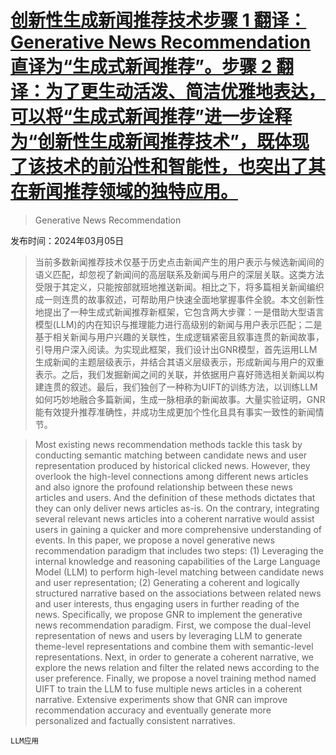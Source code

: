 # [创新性生成新闻推荐技术步骤 1 翻译：Generative News Recommendation 直译为“生成式新闻推荐”。步骤 2 翻译：为了更生动活泼、简洁优雅地表达，可以将“生成式新闻推荐”进一步诠释为“创新性生成新闻推荐技术”，既体现了该技术的前沿性和智能性，也突出了其在新闻推荐领域的独特应用。](https://arxiv.org/abs/2403.03424)

> Generative News Recommendation

发布时间：2024年03月05日

> 当前多数新闻推荐技术仅基于历史点击新闻产生的用户表示与候选新闻间的语义匹配，却忽视了新闻间的高层联系及新闻与用户的深层关联。这类方法受限于其定义，只能按部就班地推送新闻。相比之下，将多篇相关新闻编织成一则连贯的故事叙述，可帮助用户快速全面地掌握事件全貌。本文创新性地提出了一种生成式新闻推荐新框架，它包含两大步骤：一是借助大型语言模型(LLM)的内在知识与推理能力进行高级别的新闻与用户表示匹配；二是基于相关新闻与用户兴趣的关联性，生成逻辑紧密且叙事连贯的新闻故事，引导用户深入阅读。为实现此框架，我们设计出GNR模型，首先运用LLM生成新闻的主题层级表示，并结合其语义层级表示，形成新闻与用户的双重表示。之后，我们发掘新闻之间的关联，并依据用户喜好筛选相关新闻以构建连贯的叙述。最后，我们独创了一种称为UIFT的训练方法，以训练LLM如何巧妙地融合多篇新闻，生成一脉相承的新闻故事。大量实验证明，GNR能有效提升推荐准确性，并成功生成更加个性化且具有事实一致性的新闻情节。

> Most existing news recommendation methods tackle this task by conducting semantic matching between candidate news and user representation produced by historical clicked news. However, they overlook the high-level connections among different news articles and also ignore the profound relationship between these news articles and users. And the definition of these methods dictates that they can only deliver news articles as-is. On the contrary, integrating several relevant news articles into a coherent narrative would assist users in gaining a quicker and more comprehensive understanding of events. In this paper, we propose a novel generative news recommendation paradigm that includes two steps: (1) Leveraging the internal knowledge and reasoning capabilities of the Large Language Model (LLM) to perform high-level matching between candidate news and user representation; (2) Generating a coherent and logically structured narrative based on the associations between related news and user interests, thus engaging users in further reading of the news. Specifically, we propose GNR to implement the generative news recommendation paradigm. First, we compose the dual-level representation of news and users by leveraging LLM to generate theme-level representations and combine them with semantic-level representations. Next, in order to generate a coherent narrative, we explore the news relation and filter the related news according to the user preference. Finally, we propose a novel training method named UIFT to train the LLM to fuse multiple news articles in a coherent narrative. Extensive experiments show that GNR can improve recommendation accuracy and eventually generate more personalized and factually consistent narratives.

`LLM应用`